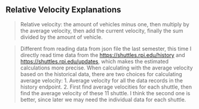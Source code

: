 ## Relative Velocity Explanations

>Relative velocity:  the amount of vehicles minus one, then multiply by the average 
velocity, then add the current velocity, finally the sum divided by the amount of vehicle.

>Different from reading data from json file the last semester, this time I directly read time data from the 
https://shuttles.rpi.edu/history and 
https://shuttles.rpi.edu/updates, which makes the estimated calculations more precise. When calculating with the average 
velocity based on the historical data, there are two choices for calculating average velocity: 1. Average velocity 
for all the data records in the history endpoint. 2. First find average velocities for each shuttle, then find the average 
velocity of these 11 shuttle. I think the second one is better, since later we may need the individual data for each shuttle.



